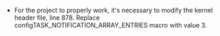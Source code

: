 * For the project to properly work, it's necessary to modify the kernel header file, line 878. Replace configTASK_NOTIFICATION_ARRAY_ENTRIES macro with value 3.